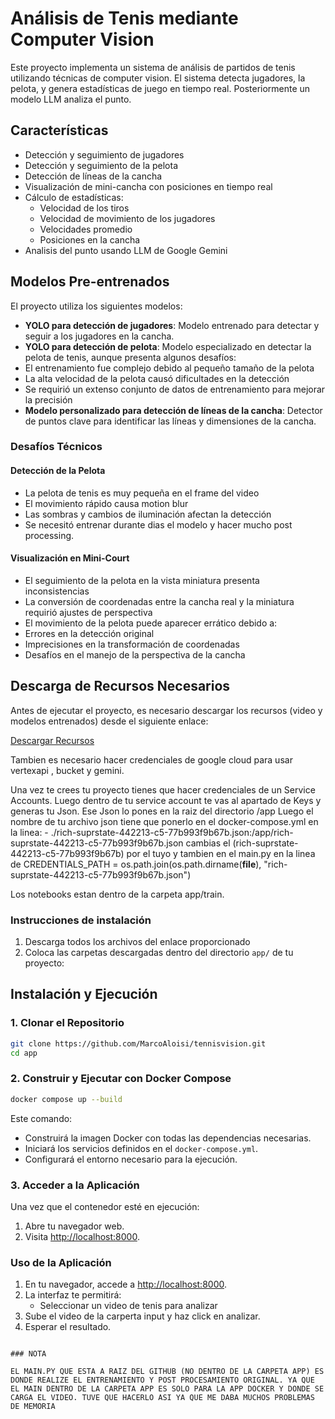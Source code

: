 # Análisis de Tenis mediante Computer Vision

Este proyecto implementa un sistema de análisis de partidos de tenis utilizando técnicas de computer vision. El sistema detecta jugadores, la pelota, y genera estadísticas de juego en tiempo real. Posteriormente un modelo LLM analiza el punto.

## Características

- Detección y seguimiento de jugadores
- Detección y seguimiento de la pelota
- Detección de líneas de la cancha
- Visualización de mini-cancha con posiciones en tiempo real
- Cálculo de estadísticas:
  - Velocidad de los tiros
  - Velocidad de movimiento de los jugadores
  - Velocidades promedio
  - Posiciones en la cancha
- Analisis del punto usando LLM de Google Gemini
  
## Modelos Pre-entrenados

El proyecto utiliza los siguientes modelos:

- **YOLO para detección de jugadores**: Modelo entrenado para detectar y seguir a los jugadores en la cancha.
- **YOLO para detección de pelota**: Modelo especializado en detectar la pelota de tenis, aunque presenta algunos desafíos:
 - El entrenamiento fue complejo debido al pequeño tamaño de la pelota
 - La alta velocidad de la pelota causó dificultades en la detección
 - Se requirió un extenso conjunto de datos de entrenamiento para mejorar la precisión
- **Modelo personalizado para detección de líneas de la cancha**: Detector de puntos clave para identificar las líneas y dimensiones de la cancha.

### Desafíos Técnicos

#### Detección de la Pelota
- La pelota de tenis es muy pequeña en el frame del video
- El movimiento rápido causa motion blur
- Las sombras y cambios de iluminación afectan la detección
- Se necesitó entrenar durante dias el modelo y hacer mucho post processing.

#### Visualización en Mini-Court
- El seguimiento de la pelota en la vista miniatura presenta inconsistencias
- La conversión de coordenadas entre la cancha real y la miniatura requirió ajustes de perspectiva
- El movimiento de la pelota puede aparecer errático debido a:
 - Errores en la detección original
 - Imprecisiones en la transformación de coordenadas
 - Desafíos en el manejo de la perspectiva de la cancha

## Descarga de Recursos Necesarios

Antes de ejecutar el proyecto, es necesario descargar los recursos (video y modelos entrenados) desde el siguiente enlace:

[Descargar Recursos](https://drive.google.com/drive/folders/1kXu_O8Yg2R90vxw_ddSkUSCTt5j_bmA6?usp=sharing)

Tambien es necesario hacer credenciales de google cloud para usar vertexapi , bucket y gemini.

Una vez te crees tu proyecto tienes que hacer credenciales de un Service Accounts. 
Luego dentro de tu service account te vas al apartado de Keys y generas tu Json. Ese Json lo pones en la raiz del directorio /app
Luego el nombre de tu archivo json tiene que ponerlo en el docker-compose.yml en la linea: - ./rich-suprstate-442213-c5-77b993f9b67b.json:/app/rich-suprstate-442213-c5-77b993f9b67b.json
cambias el (rich-suprstate-442213-c5-77b993f9b67b) por el tuyo y tambien en el main.py en la linea de CREDENTIALS_PATH = os.path.join(os.path.dirname(__file__), "rich-suprstate-442213-c5-77b993f9b67b.json")


Los notebooks estan dentro de la carpeta app/train.


### Instrucciones de instalación

1. Descarga todos los archivos del enlace proporcionado
2. Coloca las carpetas descargadas dentro del directorio `app/` de tu proyecto:

## Instalación y Ejecución

### 1. Clonar el Repositorio
```bash
git clone https://github.com/MarcoAloisi/tennisvision.git
cd app
```

### 2. Construir y Ejecutar con Docker Compose
```bash
docker compose up --build
```

Este comando:
* Construirá la imagen Docker con todas las dependencias necesarias.
* Iniciará los servicios definidos en el `docker-compose.yml`.
* Configurará el entorno necesario para la ejecución.

### 3. Acceder a la Aplicación
Una vez que el contenedor esté en ejecución:
1. Abre tu navegador web.
2. Visita [http://localhost:8000](http://localhost:8000).

### Uso de la Aplicación
1. En tu navegador, accede a [http://localhost:8000](http://localhost:8000).
2. La interfaz te permitirá:
   * Seleccionar un video de tenis para analizar
3. Sube el video de la carperta input y haz click en analizar.
4. Esperar el resultado.
```

### NOTA

EL MAIN.PY QUE ESTA A RAIZ DEL GITHUB (NO DENTRO DE LA CARPETA APP) ES DONDE REALIZE EL ENTRENAMIENTO Y POST PROCESAMIENTO ORIGINAL. YA QUE EL MAIN DENTRO DE LA CARPETA APP ES SOLO PARA LA APP DOCKER Y DONDE SE CARGA EL VIDEO. TUVE QUE HACERLO ASI YA QUE ME DABA MUCHOS PROBLEMAS DE MEMORIA

